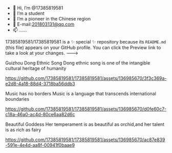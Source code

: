 - 👋 Hi, I’m @17385819581
- 👀 I’m a student
- 🌱 I’m a pioneer in the Chinese region
- 💞️ E-mail:201803131@qq.com
- 📫 ......

17385819581/17385819581 is a ✨ special ✨ repository because its `README.md` (this file) appears on your GitHub profile.
You can click the Preview link to take a look at your changes.
--->

Guizhou Dong Ethnic Song
Dong ethnic song is one of the intangible cultural heritage of humanity

https://github.com/17385819581/17385819581/assets/136985670/3f3c369a-e2d8-4a18-88d4-3718ba56ddb3

Music has no borders
Music is a language that transcends international boundaries

https://github.com/17385819581/17385819581/assets/136985670/d0fe60c7-c18a-46a0-ac4d-80ce6aa82d6c

Beautiful Goddess
Her temperament is as beautiful as orchid,and her talent is as rich as fairy

https://github.com/17385819581/17385819581/assets/136985670/ac87e839-591e-4e4d-aa8f-00941f0baae9



